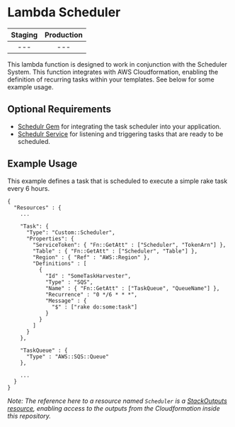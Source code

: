 # Lambda Scheduler

| Staging | Production |
|:-:|:-:|
| --- | --- |

This lambda function is designed to work in conjunction with the Scheduler System. This function integrates with AWS Cloudformation, enabling the definition of recurring tasks within your templates. See below for some example usage.

## Optional Requirements

* [Schedulr Gem](#) for integrating the task scheduler into your application.
* [Schedulr Service](#) for listening and triggering tasks that are ready to be scheduled.

## Example Usage

This example defines a task that is scheduled to execute a simple rake task every 6 hours.

```
{
  "Resources" : {
    ...

    "Task": {
      "Type": "Custom::Scheduler",
      "Properties": {
        "ServiceToken": { "Fn::GetAtt" : ["Scheduler", "TokenArn"] },
        "Table" : { "Fn::GetAtt" : ["Scheduler", "Table"] },
        "Region" : { "Ref" : "AWS::Region" },
        "Definitions" : [
          {
            "Id" : "SomeTaskHarvester",
            "Type" : "SQS",
            "Name" : { "Fn::GetAtt" : ["TaskQueue", "QueueName"] },
            "Recurrence" : "0 */6 * * *",
            "Message" : {
              "$" : ["rake do:some:task"]
            }
          }
        ]
      }
    },

    "TaskQueue" : {
      "Type" : "AWS::SQS::Queue"
    },

    ...
  }
}
```

_Note: The reference here to a resource named `Scheduler` is a [StackOutputs resource](http://docs.aws.amazon.com/AWSCloudFormation/latest/UserGuide/walkthrough-custom-resources-lambda-cross-stack-ref.html), enabling access to the outputs from the Cloudformation inside this repository._
